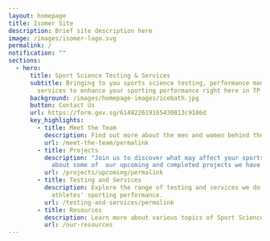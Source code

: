 ```yaml
---
layout: homepage
title: Isomer Site
description: Brief site description here
image: /images/isomer-logo.svg
permalink: /
notification: ""
sections:
  - hero:
      title: Sport Science Testing & Services
      subtitle: Bringing to you sports science testing, performance monitoring and
        services to enhance your sporting performance right here in TP.
      background: /images/homepage-images/icebath.jpg
      button: Contact Us
      url: https://form.gov.sg/614822619165430013c9186d
      key_highlights:
        - title: Meet the Team
          description: Find out more about the men and women behind the scene.
          url: /meet-the-team/permalink
        - title: Projects
          description: "Join us to discover what may affect your sports performance.  Read
            about some of  our upcoming and completed projects we have done. "
          url: /projects/upcoming/permalink
        - title: Testing and Services
          description: Explore the range of testing and services we do to support
            athletes' sporting performance.
          url: /testing-and-services/permalink
        - title: Resources
          description: Learn more about various topics of Sport Science here
          url: /our-resources
---
```

